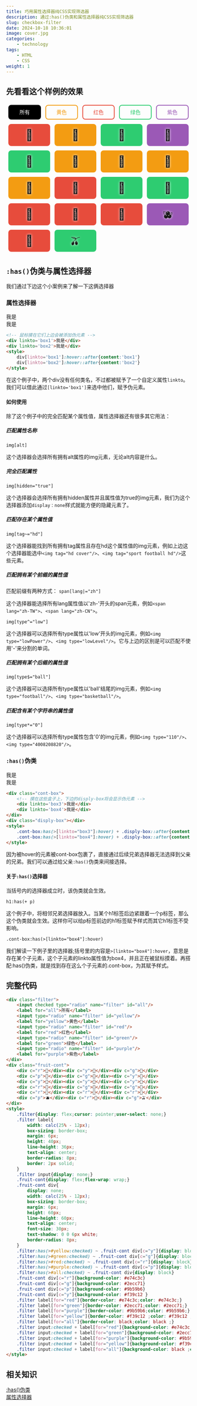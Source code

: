 ```yaml
---
title: 巧用属性选择器纯CSS实现筛选器
description: 通过:has()伪类和属性选择器纯CSS实现筛选器
slug: checkbox-filter
date: 2024-10-18 10:36:01
image: cover.jpg
categories:
    - technology
tags:
    - HTML
    - CSS
weight: 1
---
```

## 先看看这个样例的效果
<div class="filter">
	<input checked type="radio" name="filter" id="all"/>
	<label for="all">所有</label>
	<input type="radio" name="filter" id="yellow"/>
	<label for="yellow">黄色</label>
	<input type="radio" name="filter" id="red"/>
	<label for="red">红色</label>
	<input type="radio" name="filter" id="green"/>
	<label for="green">绿色</label>
	<input type="radio" name="filter" id="purple"/>
	<label for="purple">紫色</label>
</div>
<div class="fruit-cont">
	<div c="r">🍉</div><div c="y">🍊</div><div c="g">🍈</div>
	<div c="p">🍇</div><div c="g">🥝</div><div c="y">🍋</div>
	<div c="y">‍🍌</div><div c="y">🍍</div><div c="y">🥭</div>
	<div c="r">🍎</div><div c="g">🍏</div><div c="g">🍐</div>
	<div c="r">🍑</div><div c="r">🍒</div><div c="r">🍓</div>
	<div c="p">🫐</div><div c="r">‍🍅</div><div c="g">🫒</div>
</div>
<style>
	.filter{display: flex;cursor: pointer;user-select: none;}
	.filter label{
		width: calc(25% - 12px);
		box-sizing: border-box;
		margin: 6px;
		height: 40px;
		line-height: 36px;
		text-align: center;
		border-radius: 8px;
		border: 2px solid;
	}
	.filter input{display: none;}
	.fruit-cont{display: flex;flex-wrap: wrap;}
	.fruit-cont div{
		display: none;
		width: calc(25% - 12px);
		box-sizing: border-box;
		margin: 6px;
		height: 60px;
		line-height: 60px;
		text-align: center;
		font-size: 30px;
		text-shadow: 0 0 6px white;
		border-radius: 8px;
	}
	.filter:has(>#yellow:checked) ~ .fruit-cont div[c="y"]{display: block}
	.filter:has(>#green:checked) ~ .fruit-cont div[c="g"]{display: block}
	.filter:has(>#red:checked) ~ .fruit-cont div[c="r"]{display: block}
	.filter:has(>#purple:checked) ~ .fruit-cont div[c="p"]{display: block}
	.filter:has(>#all:checked) ~ .fruit-cont div{display: block}
	.fruit-cont div[c="r"]{background-color: #e74c3c}
	.fruit-cont div[c="g"]{background-color: #2ecc71}
	.fruit-cont div[c="p"]{background-color: #9b59b6}
	.fruit-cont div[c="y"]{background-color: #f39c12 }
	.filter label[for="red"]{border-color: #e74c3c;color: #e74c3c;}
	.filter label[for="green"]{border-color: #2ecc71;color: #2ecc71;}
	.filter label[for="purple"]{border-color: #9b59b6;color: #9b59b6;}
	.filter label[for="yellow"]{border-color: #f39c12 ;color: #f39c12 ;}
	.filter label[for="all"]{border-color: black;color: black ;}
	.filter input:checked + label[for="red"]{background-color: #e74c3c;color: white;}
	.filter input:checked + label[for="green"]{background-color: #2ecc71;color: white;}
	.filter input:checked + label[for="purple"]{background-color: #9b59b6;color: white;}
	.filter input:checked + label[for="yellow"]{background-color: #f39c12 ;color: white;}
	.filter input:checked + label[for="all"]{background-color: black ;color: white;}
</style>

## `:has()`伪类与属性选择器
我们通过下边这个小案例来了解一下这俩选择器
### 属性选择器
<div linkto='box1'>我是</div>
<div linkto='box2'>我是</div>
<style>
	div[linkto='box1']:hover::after{content:'box1'}
	div[linkto='box2']:hover::after{content:'box2'}
</style>

```html
<!-- 鼠标摸在它们上边会被添加伪元素 -->
<div linkto='box1'>我是</div>
<div linkto='box2'>我是</div>
<style>
	div[linkto='box1']:hover::after{content:'box1'}
	div[linkto='box2']:hover::after{content:'box2'}
</style>
```
在这个例子中，两个div没有任何类名，不过都被赋予了一个自定义属性`linkto`。我们可以借此通过`[linkto='box1']`来选中他们，赋予伪元素。
#### 如何使用
除了这个例子中的完全匹配某个属性值，属性选择器还有很多其它用法：
##### 匹配属性名称
`img[alt]`

这个选择器会选择所有拥有alt属性的img元素，无论alt内容是什么。
##### 完全匹配属性
`img[hidden="true"]`

这个选择器会选择所有拥有hidden属性并且属性值为true的img元素，我们为这个选择器添加`display：none`样式就能方便的隐藏元素了。
##### 匹配存在某个属性值
`img[tag~="hd"]`

这个选择器能找到所有拥有tag属性且存在hd这个属性值的img元素，例如上边这个选择器能选中`<img tag="hd cover"/>`、`<img tag="sport football hd"/>`这些元素。
##### 匹配拥有某个前缀的属性值
匹配前缀有两种方式：
`span[lang|="zh"]`

这个选择器能选择所有lang属性值以'zh-'开头的span元素，例如`<span lang="zh-TW">`、`<span lang="zh-CN">`。

`img[type^="low"]`

这个选择器可以选择所有type属性以'low'开头的img元素，例如`<img type="lowPower"/>`、`<img type="lowLevel"/>`。它与上边的区别是可以匹配不使用'-'来分割的单词。
##### 匹配拥有某个后缀的属性值
`img[type$="ball"]`

这个选择器可以选择所有type属性以'ball'结尾的img元素，例如`<img type="football"/>`、`<img type="basketball"/>`。
##### 匹配含有某个字符串的属性值
`img[type*="0"]`

这个选择器可以选择所有type属性包含'0'的img元素，例如`<img type="110"/>`、`<img type="4008208820"/>`。

### `:has()`伪类
<div class="cont-box">
	<div linkto='box3'>我是</div>
	<div linkto='box4'>我是</div>
</div>
<div class="disply-box"></div>
<style>
	.cont-box:has(>[linkto="box3"]:hover) + .disply-box::after{content:'box3'}
	.cont-box:has(>[linkto="box4"]:hover) + .disply-box::after{content:'box4'}
</style>

```html
<div class="cont-box">
	<!-- 摸在这些盒子上，下边的disply-box将会显示伪元素 -->
	<div linkto='box3'>我是</div>
	<div linkto='box4'>我是</div>
</div>
<div class="disply-box"></div>
<style>
	.cont-box:has(>[linkto="box3"]:hover) + .disply-box::after{content:'box3'}
	.cont-box:has(>[linkto="box4"]:hover) + .disply-box::after{content:'box4'}
</style>
```
因为被hover的元素被cont-box包裹了，直接通过后续兄弟选择器无法选择到父亲的兄弟。我们可以通过给父亲`:has()`伪类来间接选择。
#### 关于`:has()`选择器
当括号内的选择器成立时，该伪类就会生效。

`h1:has(+ p)`

这个例子中，将相邻兄弟选择器放入。当某个h1标签后边紧跟着一个p标签，那么这个伪类就会生效。这样你可以给p标签前边的h1标签赋予样式而其它h1标签不受影响。

`.cont-box:has(>[linkto="box4"]:hover)`

我们解读一下例子里的选择器;括号里的内容是`>[linkto="box4"]:hover`，意思是存在某个子元素，这个子元素的linkto属性值为box4，并且正在被鼠标摸着。再搭配:has()伪类，就是找到存在这么个子元素的.cont-box，为其赋予样式。
## 完整代码
```html
<div class="filter">
	<input checked type="radio" name="filter" id="all"/>
	<label for="all">所有</label>
	<input type="radio" name="filter" id="yellow"/>
	<label for="yellow">黄色</label>
	<input type="radio" name="filter" id="red"/>
	<label for="red">红色</label>
	<input type="radio" name="filter" id="green"/>
	<label for="green">绿色</label>
	<input type="radio" name="filter" id="purple"/>
	<label for="purple">紫色</label>
</div>
<div class="fruit-cont">
	<div c="r">🍉</div><div c="y">🍊</div><div c="g">🍈</div>
	<div c="p">🍇</div><div c="g">🥝</div><div c="y">🍋</div>
	<div c="y">‍🍌</div><div c="y">🍍</div><div c="y">🥭</div>
	<div c="r">🍎</div><div c="g">🍏</div><div c="g">🍐</div>
	<div c="r">🍑</div><div c="r">🍒</div><div c="r">🍓</div>
	<div c="p">🫐</div><div c="r">‍🍅</div><div c="g">🫒</div>
</div>
<style>
	.filter{display: flex;cursor: pointer;user-select: none;}
	.filter label{
		width: calc(25% - 12px);
		box-sizing: border-box;
		margin: 6px;
		height: 40px;
		line-height: 36px;
		text-align: center;
		border-radius: 8px;
		border: 2px solid;
	}
	.filter input{display: none;}
	.fruit-cont{display: flex;flex-wrap: wrap;}
	.fruit-cont div{
		display: none;
		width: calc(25% - 12px);
		box-sizing: border-box;
		margin: 6px;
		height: 60px;
		line-height: 60px;
		text-align: center;
		font-size: 30px;
		text-shadow: 0 0 6px white;
		border-radius: 8px;
	}
	.filter:has(>#yellow:checked) ~ .fruit-cont div[c="y"]{display: block}
	.filter:has(>#green:checked) ~ .fruit-cont div[c="g"]{display: block}
	.filter:has(>#red:checked) ~ .fruit-cont div[c="r"]{display: block}
	.filter:has(>#purple:checked) ~ .fruit-cont div[c="p"]{display: block}
	.filter:has(>#all:checked) ~ .fruit-cont div{display: block}
	.fruit-cont div[c="r"]{background-color: #e74c3c}
	.fruit-cont div[c="g"]{background-color: #2ecc71}
	.fruit-cont div[c="p"]{background-color: #9b59b6}
	.fruit-cont div[c="y"]{background-color: #f39c12 }
	.filter label[for="red"]{border-color: #e74c3c;color: #e74c3c;}
	.filter label[for="green"]{border-color: #2ecc71;color: #2ecc71;}
	.filter label[for="purple"]{border-color: #9b59b6;color: #9b59b6;}
	.filter label[for="yellow"]{border-color: #f39c12 ;color: #f39c12 ;}
	.filter label[for="all"]{border-color: black;color: black ;}
	.filter input:checked + label[for="red"]{background-color: #e74c3c;color: white;}
	.filter input:checked + label[for="green"]{background-color: #2ecc71;color: white;}
	.filter input:checked + label[for="purple"]{background-color: #9b59b6;color: white;}
	.filter input:checked + label[for="yellow"]{background-color: #f39c12 ;color: white;}
	.filter input:checked + label[for="all"]{background-color: black ;color: white;}
</style>
```
## 相关知识
[:has()伪类](https://developer.mozilla.org/zh-CN/docs/Web/CSS/:has)<br/>
[属性选择器](https://developer.mozilla.org/zh-CN/docs/Web/CSS/Attribute_selectors)

